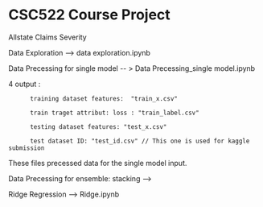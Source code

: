 # CSC522 Course Project
Allstate Claims Severity 

Data Exploration --> data exploration.ipynb

Data Precessing for single model -- > Data Precessing_single model.ipynb

4 output :

          training dataset features:  "train_x.csv"
          
          train traget attribut: loss : "train_label.csv"
          
          testing dataset features: "test_x.csv"  
          
          test dataset ID: "test_id.csv" // This one is used for kaggle submission
          
These files precessed data for the single model input. 

Data Precessing for ensemble: stacking --> 

Ridge Regression --> Ridge.ipynb
